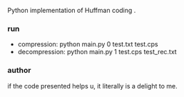 Python implementation of Huffman coding . 

### run
- compression: python main.py 0 test.txt test.cps   
- decompression: python main.py 1 test.cps test_rec.txt  


### author
if the code presented helps u, it literally is a delight to me.  



